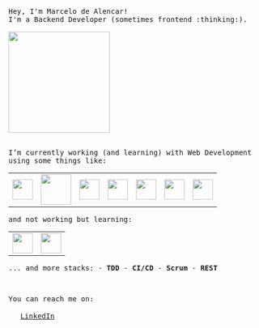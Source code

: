 <p>
  <samp>Hey, I'm Marcelo de Alencar!<br>
    I'm a Backend Developer (sometimes frontend :thinking:).
    <br>
    <br>
    <img src="https://media4.giphy.com/media/hftFT911INdgk/giphy.gif?cid=ecf05e47a4z03gvd2njrno6g0aq3zyqtua8uzkr4xej6ynwr&rid=giphy.gif" width="200" height="200" />    
  </samp>
</p>
<p>
  <br>
  <samp>I’m currently working (and learning) with Web Development using some things like:</samp>
  <br>
</p>

<table>
  <tbody>
    <tr>
      <td align="center">
        <img src="https://cdn.svgporn.com/logos/ruby.svg" width="40" heigth="40">
      </td>
      <td align="center">
        <img src="https://cdn.svgporn.com/logos/rails.svg" width="60" heigth="50">
      </td>
      <td align="center">
        <img src="https://cdn.svgporn.com/logos/postgresql.svg" width="40" heigth="40">
      </td>
      <td align="center">
        <img src="https://cdn.svgporn.com/logos/javascript.svg" width="40" heigth="40">
      </td>
      <td align="center">
        <img src="https://cdn.svgporn.com/logos/react.svg" width="40" heigth="40">
      </td>
      <td align="center">
        <img src="https://cdn.svgporn.com/logos/heroku-icon.svg" width="40" heigth="40">
      </td>
      <td align="center">
        <img src="https://cdn.svgporn.com/logos/sentry-icon.svg" width="40" heigth="40">
      </td>
    </tr>
  </tbody>
</table>

<p>
  <samp>and not working but learning:</samp>
</p>

<table>
  <tbody>
    <tr>
      <td align="center">
        <img src="https://cdn.svgporn.com/logos/nodejs-icon.svg" width="40" heigth="40">
      </td>
      <td align="center">
        <img src="https://cdn.svgporn.com/logos/docker-icon.svg" width="40" heigth="40">
      </td>
    </tr>
  </tbody>
</table>

<p>
  <samp>
    ... and more stacks:
    - <strong>TDD</strong>
    - <strong>CI/CD</strong>
    - <strong>Scrum</strong>
    - <strong>REST</strong>
  </samp>
</p>

<br>
<p>
  <samp>You can reach me on:<br><br>
    <img src="https://cdn.worldvectorlogo.com/logos/linkedin-icon-2.svg" widht="15" height="15"> <a href="https://www.linkedin.com/in/dealencarmarcelo/">LinkedIn</a> 
  <samp>
  
</p>
